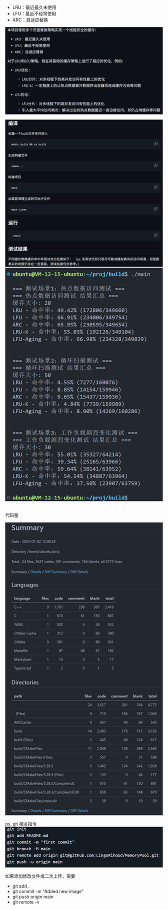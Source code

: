 - LRU：最近最久未使用
- LFU：最近不经常使用
- ARC：自适应替换<br>

![alt text](image-3.png)

![alt text](image-1.png)
![alt text](image.png)


<br>
代码量

![alt text](image-4.png)

ps. git 相关指令
![alt text](image-2.png)

如果添加修改文件或二次上传，需要
- git add .
- git commit -m "Added new image"
- git push origin main
- git remote -v
